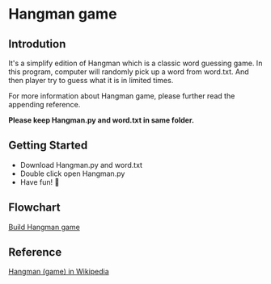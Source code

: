 # Hangman game

## Introdution

It's a simplify edition of Hangman which is a classic word guessing game. In this program, computer will randomly pick up a word from word.txt. And then player try to guess what it is in limited times.

For more information about Hangman game, please further read the appending reference.

**Please keep Hangman.py and word.txt in same folder.**

## Getting Started

* Download Hangman.py and word.txt
* Double click open Hangman.py
* Have fun! :jack_o_lantern:

## Flowchart

[Build Hangman game](https://github.com/prisbre/Hangman/blob/master/Flowchart.svg "Click to see flowchart")

## Reference

[Hangman (game) in Wikipedia](https://en.wikipedia.org/wiki/Hangman_(game)
)
